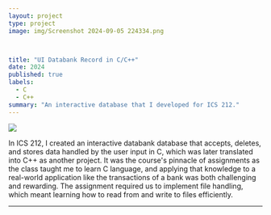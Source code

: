 ```yaml
---
layout: project
type: project
image: img/Screenshot 2024-09-05 224334.png



title: "UI Databank Record in C/C++"
date: 2024
published: true
labels:
  - C
  - C++
summary: "An interactive database that I developed for ICS 212."
---
```


<img class="img-fluid" src="(https://as1.ftcdn.net/v2/jpg/05/71/15/68/1000_F_571156847_6FtJXvffGNk2K4PSlorTa9C89FBiJUjx.jpg)">

In ICS 212, I created an interactive databank database that accepts, deletes, and stores data handled by the user input in C, which was later translated into C++ as another project. It was the course's pinnacle of assignments as the class taught me to learn C language, and applying that knowledge to a real-world application like the transactions of a bank was both challenging and rewarding. The assignment required us to implement file handling, which meant learning how to read from and write to files efficiently.



<hr>


